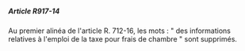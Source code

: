 ##### Article R917-14

Au premier alinéa de l'article R. 712-16, les mots : " des informations relatives à l'emploi de la taxe pour frais de chambre " sont supprimés.

